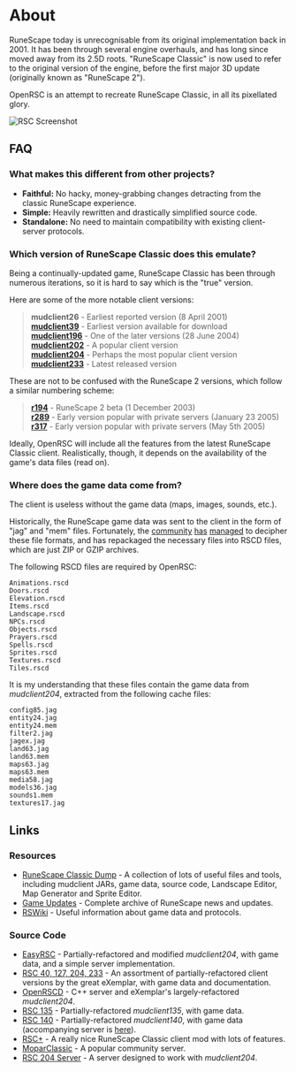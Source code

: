 # About

RuneScape today is unrecognisable from its original implementation back in 2001. It has been through several engine overhauls, and has long since moved away from its 2.5D roots. "RuneScape Classic" is now used to refer to the original version of the engine, before the first major 3D update (originally known as "RuneScape 2").

OpenRSC is an attempt to recreate RuneScape Classic, in all its pixellated glory.

![RSC Screenshot](http://www.runescape.com/img/main/classic/screen-2.jpg "RuneScape Classic")

## FAQ

### What makes this different from other projects?

 - **Faithful:** No hacky, money-grabbing changes detracting from the classic RuneScape experience.
 - **Simple:** Heavily rewritten and drastically simplified source code.
 - **Standalone:** No need to maintain compatibility with existing client-server protocols.

### Which version of RuneScape Classic does this emulate?

Being a continually-updated game, RuneScape Classic has been through numerous iterations, so it is hard to say which is the "true" version.

Here are some of the more notable client versions:

 > **mudclient26** - Earliest reported version (8 April 2001)  
 > **[mudclient39](https://github.com/tomfitzhenry/RuneScape-classic-dump/blob/master/eXemplar's-collection/exemplar/rs1/rs1/mudclients/mudclient39.jar)** - Earliest version available for download  
 > **[mudclient196](https://github.com/tomfitzhenry/RuneScape-classic-dump/blob/master/eXemplar's-collection/exemplar/rs1/rs1/mudclients/mudclient196.jar)** - One of the later versions (28 June 2004)  
 > **[mudclient202](https://github.com/tomfitzhenry/runescape-classic-dump/tree/master/rs1/rs1/v202)** - A popular client version  
 > **[mudclient204](https://github.com/tomfitzhenry/RuneScape-classic-dump/blob/master/eXemplar's-collection/exemplar/rs1/rs1/mudclients/mudclient204.jar)** - Perhaps the most popular client version  
  > **[mudclient233](https://bitbucket.org/eggsampler/rsc/src/63e3a5c9482c27b3555b38b6a6b9453d2f1771c4/jars)** - Latest released version  

These are not to be confused with the RuneScape 2 versions, which follow a similar numbering scheme:

 > **[r194](http://rsclients.wikia.com/wiki/Revision_194)** - RuneScape 2 beta (1 December 2003)  
 > **[r289](http://rsclients.wikia.com/wiki/Revision_289)** - Early version popular with private servers (January 23 2005)  
 > **[r317](http://rsclients.wikia.com/wiki/Revision_317)** - Early version popular with private servers (May 5th 2005)  

Ideally, OpenRSC will include all the features from the latest RuneScape Classic client. Realistically, though, it depends on the availability of the game's data files (read on).

### Where does the game data come from?

The client is useless without the game data (maps, images, sounds, etc.).

Historically, the RuneScape game data was sent to the client in the form of "jag" and "mem" files. Fortunately, the [community](https://github.com/SamHammersley/JAG-Archive-Editor) [has](https://github.com/tomfitzhenry/RuneScape-classic-dump/blob/master/RSC%20Map%20Generator/RSC%20Map%20Generator/src/com/hikilaka/file/JagArchiveLoader.java) [managed](https://sites.google.com/site/commiesRuneScapedocumentation/cache/archives) to decipher these file formats, and has repackaged the necessary files into RSCD files, which are just ZIP or GZIP archives.

The following RSCD files are required by OpenRSC:

    Animations.rscd
    Doors.rscd
    Elevation.rscd
    Items.rscd
    Landscape.rscd
    NPCs.rscd
    Objects.rscd
    Prayers.rscd
    Spells.rscd
    Sprites.rscd
    Textures.rscd
    Tiles.rscd

It is my understanding that these files contain the game data from *mudclient204*, extracted from the following cache files:

    config85.jag
    entity24.jag
    entity24.mem
    filter2.jag
    jagex.jag
    land63.jag
    land63.mem
    maps63.jag
    maps63.mem
    media58.jag
    models36.jag
    sounds1.mem
    textures17.jag

## Links

### Resources

 - [RuneScape Classic Dump](http://rscdump.com/) - A collection of lots of useful files and tools, including mudclient JARs, game data, source code, Landscape Editor, Map Generator and Sprite Editor.
 - [Game Updates](http://RuneScape.wikia.com/wiki/Game_updates) - Complete archive of RuneScape news and updates.
 - [RSWiki](https://rswiki.moparisthebest.com) - Useful information about game data and protocols.

### Source Code

 - [EasyRSC](https://www.rune-server.ee/runescape-development/rs-classic/tutorials/574938-easyrsc-eclipse.html) - Partially-refactored and modified *mudclient204*, with game data, and a simple server implementation.
 - [RSC 40, 127, 204, 233](https://bitbucket.org/eggsampler/rsc/src) - An assortment of partially-refactored client versions by the great eXemplar, with game data and documentation.
 - [OpenRSCD](https://github.com/Zlacki/OpenRSCD) - C++ server and eXemplar's largely-refactored *mudclient204*.
 - [RSC 135](https://bitbucket.org/_mthd0/rsc/src) - Partially-refactored *mudclient135*, with game data.
 - [RSC 140](https://bitbucket.org/Hikilaka/mudclient-140/src) - Partially-refactored *mudclient140*, with game data (accompanying server is [here](https://bitbucket.org/Hikilaka/140-gameserver/src)).
 - [RSC+](https://github.com/OrN/rscplus) - A really nice RuneScape Classic client mod with lots of features.
 - [MoparClassic](https://github.com/Lothy/MoparClassic) - A popular community server.
 - [RSC 204 Server](https://bitbucket.org/kjensenxz/rsc/src) - A server designed to work with *mudclient204*.
